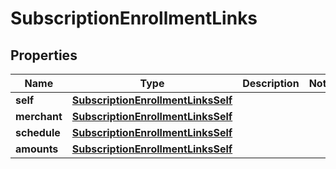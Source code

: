 

# SubscriptionEnrollmentLinks


## Properties

| Name | Type | Description | Notes |
|------------ | ------------- | ------------- | -------------|
|**self** | [**SubscriptionEnrollmentLinksSelf**](SubscriptionEnrollmentLinksSelf.md) |  |  |
|**merchant** | [**SubscriptionEnrollmentLinksSelf**](SubscriptionEnrollmentLinksSelf.md) |  |  |
|**schedule** | [**SubscriptionEnrollmentLinksSelf**](SubscriptionEnrollmentLinksSelf.md) |  |  |
|**amounts** | [**SubscriptionEnrollmentLinksSelf**](SubscriptionEnrollmentLinksSelf.md) |  |  |



